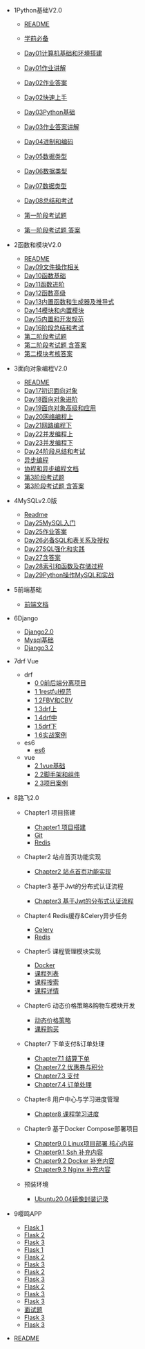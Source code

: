 
- 1Python基础V2.0
  - [README](python/1Python基础V2.0/README.md)
  - [学前必备](python/1Python基础V2.0/学前必备.md)
  - [Day01计算机基础和环境搭建](python/1Python基础V2.0/day01计算机基础和环境搭建.md)
  - [Day01作业讲解](python/1Python基础V2.0/day01作业讲解.md)  
  - [Day02作业答案](python/1Python基础V2.0/day02作业答案.md)
  - [Day02快速上手](python/1Python基础V2.0/day02快速上手.md)
  - [Day03Python基础](python/1Python基础V2.0/day03Python基础.md)
  - [Day03作业答案讲解](python/1Python基础V2.0/day03作业答案讲解.md)
  - [Day04进制和编码](python/1Python基础V2.0/day04进制和编码.md)
  - [Day05数据类型](python/1Python基础V2.0/day05数据类型.md)
  - [Day06数据类型](python/1Python基础V2.0/day06数据类型.md)
  - [Day07数据类型](python/1Python基础V2.0/day07数据类型.md)
  - [Day08总结和考试](python/1Python基础V2.0/day08总结和考试.md)

  - [第一阶段考试题](python/1Python基础V2.0/第一阶段考试题.md)
  - [第一阶段考试题 答案](python/1Python基础V2.0/第一阶段考试题-答案.md)
  

- 2函数和模块V2.0
  - [README](python/2函数和模块v2.0/README.md)
  - [Day09文件操作相关](python/2函数和模块v2.0/day09文件操作相关.md)
  - [Day10函数基础](python/2函数和模块v2.0/day10函数基础.md)
  - [Day11函数进阶](python/2函数和模块v2.0/day11函数进阶.md)
  - [Day12函数高级](python/2函数和模块v2.0/day12函数高级.md)
  - [Day13内置函数和生成器及推导式](python/2函数和模块v2.0/day13内置函数和生成器及推导式.md)
  - [Day14模块和内置模块](python/2函数和模块v2.0/day14模块和内置模块.md)
  - [Day15内置和开发规范](python/2函数和模块v2.0/day15内置和开发规范.md)
  - [Day16阶段总结和考试](python/2函数和模块v2.0/day16阶段总结和考试.md)
  - [第二阶段考试题](python/2函数和模块v2.0/第二阶段考试题.md)
  - [第二阶段考试题 含答案](python/2函数和模块v2.0/第二阶段考试题-含答案.md)
  - [第二模块考核答案](python/2函数和模块v2.0/第二模块考核答案.md)
  


- 3面向对象编程V2.0
  - [README](python/3面向对象编程v2.0/README.md)
  - [Day17初识面向对象](python/3面向对象编程v2.0/day17初识面向对象.md)
  - [Day18面向对象进阶](python/3面向对象编程v2.0/day18面向对象进阶.md)
  - [Day19面向对象高级和应用](python/3面向对象编程v2.0/day19面向对象高级和应用.md)
  - [Day20网络编程上](python/3面向对象编程v2.0/day20网络编程上.md)
  - [Day21网路编程下](python/3面向对象编程v2.0/day21网路编程下.md)
  - [Day22并发编程上](python/3面向对象编程v2.0/day22并发编程上.md)
  - [Day23并发编程下](python/3面向对象编程v2.0/day23并发编程下.md)
  - [Day24阶段总结和考试](python/3面向对象编程v2.0/day24阶段总结和考试.md)
  - [异步编程](python/3面向对象编程v2.0/Python-asyncio高性能异步编程/课堂笔记.md)
  - [协程和异步编程文档](python/3面向对象编程v2.0/Python-asyncio高性能异步编程/协程和异步编程文档.md)
  - [第3阶段考试题](python/3面向对象编程v2.0/第3阶段考试题.md)
  - [第3阶段考试题 含答案](python/3面向对象编程v2.0/第3阶段考试题-含答案.md)
  

- 4MySQLv2.0版
  - [Readme](python/4MySQLv2.0版/blog/readme.md)
  - [Day25MySQL入门](python/4MySQLv2.0版/day25MySQL入门.md)
  - [Day25作业答案](python/4MySQLv2.0版/day25作业答案.md)
  - [Day26必备SQL和表关系及授权](python/4MySQLv2.0版/day26必备SQL和表关系及授权.md)
  - [Day27SQL强化和实践](python/4MySQLv2.0版/day27SQL强化和实践.md)
  - [Day27含答案](python/4MySQLv2.0版/day27含答案.md)
  - [Day28索引和函数及存储过程](python/4MySQLv2.0版/day28索引和函数及存储过程.md)
  - [Day29Python操作MySQL和实战](python/4MySQLv2.0版/day29Python操作MySQL和实战.md)

- 5前端基础
  - [前端文档](python/5前端基础/前端文档.md)

- 6Django
  - [Django2.0](python/6Django/Django2.0.md)
  - [Mysql基础](python/6Django/Mysql基础.md)
  - [Django3.2](python/6Django/django3.2.md)

- 7drf Vue
  - drf
    - [0 0前后端分离项目](python/7drf-vue/1-drf/0-0前后端分离项目.md)
    - [1 1restful规范](python/7drf-vue/1-drf/1-1restful规范.md)
    - [1 2FBV和CBV](python/7drf-vue/1-drf/1-2FBV和CBV.md)
    - [1 3drf上](python/7drf-vue/1-drf/1-3drf上.md)
    - [1 4drf中](python/7drf-vue/1-drf/1-4drf中.md)
    - [1 5drf下](python/7drf-vue/1-drf/1-5drf下.md)
    - [1 6实战案例](python/7drf-vue/1-drf/1-6实战案例.md)
  - es6
    - [es6](python/7drf-vue/2-ES6_Demo/es6.md)
  - vue
    - [2 1vue基础](python/7drf-vue/3-vue/2-1vue基础.md)
    - [2 2脚手架和组件](python/7drf-vue/3-vue/2-2脚手架和组件.md)
    - [2 3项目案例](python/7drf-vue/3-vue/2-3项目案例.md)

- 8路飞2.0
  - Chapter1 项目搭建
    - [Chapter1 项目搭建](python/8路飞2.0/chapter1-项目搭建/chapter1-项目搭建.md)
    - [Git](python/8路飞2.0/chapter1-项目搭建/素材/git.md)
    - [Redis](python/8路飞2.0/chapter1-项目搭建/素材/redis.md)
  
  - Chapter2 站点首页功能实现
    - [Chapter2 站点首页功能实现](python/8路飞2.0/chapter2-站点首页功能实现/chapter2-站点首页功能实现.md)
  
  - Chapter3 基于Jwt的分布式认证流程
    - [Chapter3 基于Jwt的分布式认证流程](python/8路飞2.0/chapter3-基于jwt的分布式认证流程/chapter3-基于jwt的分布式认证流程.md)
  
  - Chapter4 Redis缓存&Celery异步任务
    - [Celery](python/8路飞2.0/chapter4-Redis缓存&Celery异步任务/celery.md)
    - [Redis](python/8路飞2.0/chapter4-Redis缓存&Celery异步任务/redis.md)
  
  - Chapter5 课程管理模块实现
    - [Docker](python/8路飞2.0/chapter5-课程管理模块实现/Docker.md)
    - [课程列表](python/8路飞2.0/chapter5-课程管理模块实现/课程列表.md)
    - [课程搜索](python/8路飞2.0/chapter5-课程管理模块实现/课程搜索.md)
    - [课程详情](python/8路飞2.0/chapter5-课程管理模块实现/课程详情.md)
  
  - Chapter6 动态价格策略&购物车模块开发
    - [动态价格策略](python/8路飞2.0/chapter6-动态价格策略&购物车模块开发/动态价格策略.md)
    - [课程购买](python/8路飞2.0/chapter6-动态价格策略&购物车模块开发/课程购买.md)
  
  - Chapter7 下单支付&订单处理
    - [Chapter7.1 结算下单](python/8路飞2.0/chapter7-下单支付&订单处理/chapter7.1-结算下单.md)
    - [Chapter7.2 优惠券与积分](python/8路飞2.0/chapter7-下单支付&订单处理/chapter7.2-优惠券与积分.md)
    - [Chapter7.3 支付](python/8路飞2.0/chapter7-下单支付&订单处理/chapter7.3-支付.md)
    - [Chapter7.4 订单处理](python/8路飞2.0/chapter7-下单支付&订单处理/chapter7.4-订单处理.md)
  
  - Chapter8 用户中心与学习进度管理
    - [Chapter8 课程学习进度](python/8路飞2.0/chapter8-用户中心与学习进度管理/chapter8-课程学习进度.md)
  
  - Chapter9 基于Docker Compose部署项目
    - [Chapter9.0 Linux项目部署 核心内容](python/8路飞2.0/chapter9-基于Docker-compose部署项目/chapter9.0-Linux项目部署-核心内容.md)
    - [Chapter9.1 Ssh 补充内容](python/8路飞2.0/chapter9-基于Docker-compose部署项目/chapter9.1-ssh-补充内容.md)
    - [Chapter9.2 Docker 补充内容](python/8路飞2.0/chapter9-基于Docker-compose部署项目/chapter9.2-docker-补充内容.md)
    - [Chapter9.3 Nginx 补充内容](python/8路飞2.0/chapter9-基于Docker-compose部署项目/chapter9.3-nginx-补充内容.md)
  
  - 预装环境
    - [Ubuntu20.04镜像封装记录](python/8路飞2.0/预装环境/ubuntu20.04镜像封装记录.md)
  
- 9嘤鸣APP
  - [Flask 1](python/9嘤鸣APP/1-Flask/day1-flask/flask-1.md)
  - [Flask 2](python/9嘤鸣APP/1-Flask/day1-flask/flask-2.md)
  - [Flask 3](python/9嘤鸣APP/1-Flask/day1-flask/flask-3.md)
  - [Flask 1](python/9嘤鸣APP/1-Flask/day2-flask/flask-1.md)
  - [Flask 2](python/9嘤鸣APP/1-Flask/day2-flask/flask-2.md)
  - [Flask 3](python/9嘤鸣APP/1-Flask/day2-flask/flask-3.md)
  - [Flask 2](python/9嘤鸣APP/1-Flask/day3-flask/flask-2.md)
  - [Flask 3](python/9嘤鸣APP/1-Flask/day3-flask/flask-3.md)
  - [Flask 2](python/9嘤鸣APP/1-Flask/day4-flask/flask-2.md)
  - [Flask 3](python/9嘤鸣APP/1-Flask/day4-flask/flask-3.md)
  - [Flask 3](python/9嘤鸣APP/1-Flask/day6-flask/flask-3.md)
  - [面试题](python/9嘤鸣APP/1-Flask/day6-flask/面试题.md)
  - [Flask 3](python/9嘤鸣APP/1-Flask/flask-5-1/flask-3.md)
  - [Flask 3](python/9嘤鸣APP/1-Flask/flask-5-2/flask-3.md)

- [README](python/README.md)
